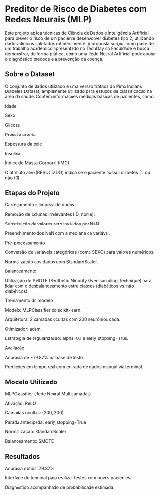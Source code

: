 # Preditor de Risco de Diabetes com Redes Neurais (MLP)
Este projeto aplica técnicas de Ciência de Dados e Inteligência Artificial para prever o risco de um paciente desenvolver diabetes tipo 2, utilizando dados clínicos coletados rotineiramente. A proposta surgiu como parte de um trabalho acadêmico apresentado no TechDay da Faculdade e busca demonstrar, de forma prática, como uma Rede Neural Artificial pode apoiar o diagnóstico precoce e a prevenção da doença.

## Sobre o Dataset
O conjunto de dados utilizado é uma versão tratada do Pima Indians Diabetes Dataset, amplamente utilizado para estudos de classificação na área da saúde. Contém informações médicas básicas de pacientes, como:

Idade

Sexo

Glicose

Pressão arterial

Espessura da pele

Insulina

Índice de Massa Corporal (IMC)

O atributo alvo (RESULTADO) indica se o paciente possui diabetes (1) ou não (0).

## Etapas do Projeto
Carregamento e limpeza de dados

Remoção de colunas irrelevantes (ID, nome).

Substituição de valores zero inválidos por NaN.

Preenchimento dos NaN com a mediana da variável.

Pré-processamento

Conversão de variáveis categóricas (como SEXO) para valores numéricos.

Normalização dos dados com StandardScaler.

Balanceamento

Utilização do SMOTE (Synthetic Minority Over-sampling Technique) para lidar com o desbalanceamento entre classes (diabéticos vs. não diabéticos).

Treinamento do modelo

Modelo: MLPClassifier do scikit-learn.

Arquitetura: 2 camadas ocultas com 200 neurônios cada.

Otimizador: adam.

Estratégia de regularização: alpha=0.1 e early_stopping=True.

Avaliação

Acurácia de ~79.87% na base de teste.

Predições em tempo real com entrada de dados manual via terminal.

## Modelo Utilizado
MLPClassifier (Rede Neural Multicamadas)

Ativação: ReLU

Camadas ocultas: (200, 200)

Parada antecipada: early_stopping=True

Normalização: StandardScaler

Balanceamento: SMOTE

## Resultados
Acurácia obtida: 79.87%

Interface de terminal para realizar testes com novos pacientes.

Diagnóstico acompanhado de probabilidade estimada.
